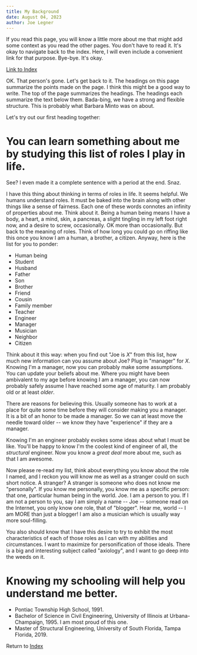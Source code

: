 ```yaml
---
title: My Background
date: August 04, 2023
author: Joe Legner
---
```


If you read this page, you will know a little more about me that might add some context as you read the other pages. You don't have to read it. It's okay to navigate back to the index. Here, I will even include a convenient link for that purpose. Bye-bye. It's okay. 

[Link to Index](index.html)

OK. That person's gone. Let's get back to it. The headings on this page summarize the points made on the page. I think this might be a good way to write. The top of the page summarizes the headings. The headings each summarize the text below them. Bada-bing, we have a strong and flexible structure. This is probably what Barbara Minto was on about. 

Let's try out our first heading together:

# You can learn something about me by studying this list of roles I play in life.

See? I even made it a complete sentence with a period at the end. Snaz. 

I have this thing about thinking in terms of roles in life. It seems helpful. We humans understand roles. It must be baked into the brain along with other things like a sense of fairness. Each one of these words connotes an infinity of properties about me. Think about it. Being a human being means I have a body, a heart, a mind, skin, a pancreas, a slight tingling in my left foot right now, and a desire to screw, occasionally. OK more than occasionally. But back to the meaning of roles. Think of how long you could go on riffing like this once you know I am a human, a brother, a citizen. Anyway, here is the list for you to ponder:

- Human being
- Student
- Husband
- Father 
- Son
- Brother
- Friend
- Cousin
- Family member
- Teacher
- Engineer
- Manager
- Musician
- Neighbor
- Citizen

Think about it this way: when you find out "Joe is $X$" from this list, how much new information can you assume about Joe? Plug in "manager" for $X$. Knowing I'm a manager, now you can probably make some assumptions. You can update your beliefs about me. Where you might have been ambivalent to my age before knowing I am a manager, you can now probably safely assume I have reached some age of maturity. I am probably old or at least _older_. 

There are reasons for believing this. Usually someone has to work at a place for quite some time before they will consider making you a manager. It is a bit of an honor to be made a manager. So we can at least move the needle toward older -- we know they have "experience" if they are a manager.

Knowing I'm an engineer probably evokes some ideas about what I must be like. You'll be happy to know I'm the coolest kind of engineer of all, the _structural_ engineer. Now you know a _great deal_ more about me, such as that I am awesome.

Now please re-read my list, think about everything you know about the role I named, and I reckon you will know me as well as a stranger could on such short notice. A stranger? A stranger is someone who does not know me "personally". If you know me personally, you know me as a specific person: that one, particular human being in the world. Joe. I am a person to you. If I am not a person to you, say I am simply a name -- Joe -- someone read on the Internet, you only know one role, that of "blogger". Hear me, world -- I am MORE than just a blogger! I am also a musician which is usually way more soul-filling. 

You also should know that I have this desire to try to exhibit the most characteristics of each of those roles as I can with my abilities and circumstances. I want to maximize for personification of those ideals. There is a big and interesting subject called "axiology", and I want to go deep into the weeds on it.

# Knowing my schooling will help you understand me better.

- Pontiac Township High School, 1991.
- Bachelor of Science in Civil Engineering, University of Illinois at Urbana-Champaign, 1995. I am most proud of this one.
- Master of Structural Engineering, University of South Florida, Tampa Florida, 2019.

Return to [Index](index.html)
